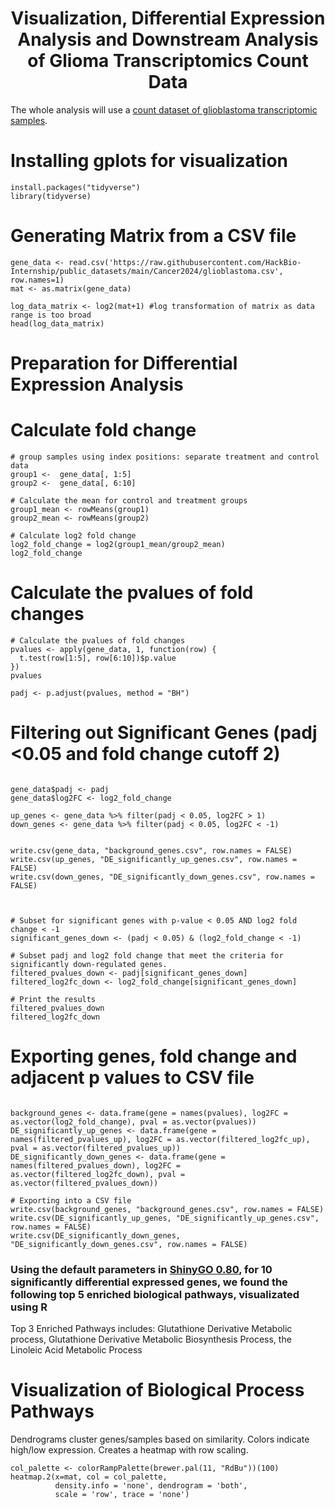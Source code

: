 <h1 align="center"> Visualization, Differential Expression Analysis and Downstream Analysis of Glioma Transcriptomics Count Data </h1>

The whole analysis will use a [count dataset of glioblastoma transcriptomic samples](https://raw.githubusercontent.com/HackBio-Internship/public_datasets/main/Cancer2024/glioblastoma.csv).
# Installing gplots for visualization
```{r, echo=TRUE, message=FALSE, warning=FALSE, results='hide'}
install.packages("tidyverse")
library(tidyverse)
```
# Generating Matrix from a CSV file
```{r}
gene_data <- read.csv('https://raw.githubusercontent.com/HackBio-Internship/public_datasets/main/Cancer2024/glioblastoma.csv', row.names=1)
mat <- as.matrix(gene_data)

log_data_matrix <- log2(mat+1) #log transformation of matrix as data range is too broad
head(log_data_matrix)
```

# Preparation for Differential Expression Analysis

# Calculate fold change
```{r, echo=TRUE, message=FALSE, warning=FALSE, results='hide'}
# group samples using index positions: separate treatment and control data
group1 <-  gene_data[, 1:5]
group2 <-  gene_data[, 6:10]

# Calculate the mean for control and treatment groups
group1_mean <- rowMeans(group1)
group2_mean <- rowMeans(group2)

# Calculate log2 fold change
log2_fold_change = log2(group1_mean/group2_mean)
log2_fold_change
```
# Calculate the pvalues of fold changes

```{r}
# Calculate the pvalues of fold changes
pvalues <- apply(gene_data, 1, function(row) {
  t.test(row[1:5], row[6:10])$p.value
})
pvalues

padj <- p.adjust(pvalues, method = "BH")

```

# Filtering out Significant Genes (padj <0.05 and fold change cutoff 2)
```{r}

gene_data$padj <- padj
gene_data$log2FC <- log2_fold_change

up_genes <- gene_data %>% filter(padj < 0.05, log2FC > 1)
down_genes <- gene_data %>% filter(padj < 0.05, log2FC < -1)


write.csv(gene_data, "background_genes.csv", row.names = FALSE)
write.csv(up_genes, "DE_significantly_up_genes.csv", row.names = FALSE)
write.csv(down_genes, "DE_significantly_down_genes.csv", row.names = FALSE)



# Subset for significant genes with p-value < 0.05 AND log2 fold change < -1
significant_genes_down <- (padj < 0.05) & (log2_fold_change < -1)

# Subset padj and log2 fold change that meet the criteria for significantly down-regulated genes.
filtered_pvalues_down <- padj[significant_genes_down]
filtered_log2fc_down <- log2_fold_change[significant_genes_down]

# Print the results
filtered_pvalues_down
filtered_log2fc_down
```
# Exporting genes, fold change and adjacent p values to CSV file
```{r}

background_genes <- data.frame(gene = names(pvalues), log2FC = as.vector(log2_fold_change), pval = as.vector(pvalues))
DE_significantly_up_genes <- data.frame(gene = names(filtered_pvalues_up), log2FC = as.vector(filtered_log2fc_up), pval = as.vector(filtered_pvalues_up))
DE_significantly_down_genes <- data.frame(gene = names(filtered_pvalues_down), log2FC = as.vector(filtered_log2fc_down), pval = as.vector(filtered_pvalues_down))

# Exporting into a CSV file
write.csv(background_genes, "background_genes.csv", row.names = FALSE)
write.csv(DE_significantly_up_genes, "DE_significantly_up_genes.csv", row.names = FALSE)
write.csv(DE_significantly_down_genes, "DE_significantly_down_genes.csv", row.names = FALSE)
```

### Using the default parameters in [ShinyGO 0.80](http://bioinformatics.sdstate.edu/go/), for 10 significantly differential expressed genes, we found the following top 5 enriched biological pathways, visualizated using R
Top 3 Enriched Pathways includes: Glutathione Derivative Metabolic process, Glutathione Derivative Metabolic Biosynthesis Process, the Linoleic Acid Metabolic Process

# Visualization of Biological Process Pathways
Dendrograms cluster genes/samples based on similarity.
Colors indicate high/low expression.
Creates a heatmap with row scaling.
```{r, fig.width=10, fig.height=10}
col_palette <- colorRampPalette(brewer.pal(11, "RdBu"))(100)
heatmap.2(x=mat, col = col_palette, 
          density.info = 'none', dendrogram = 'both',
          scale = 'row', trace = 'none')
```




